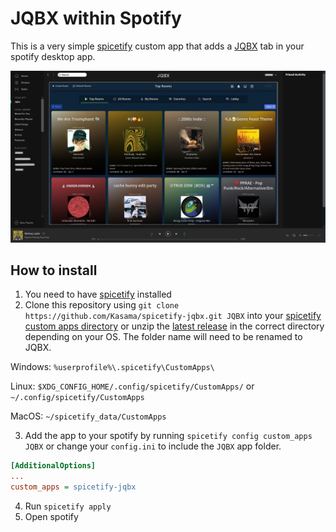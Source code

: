 JQBX within Spotify
===================

This is a very simple [spicetify][spicetify] custom app that adds a [JQBX](https://jqbx.fm) tab in your spotify desktop app.

![screenshot](./screenshot.jpg "JQBX app screenshot")

How to install
--------------

1. You need to have [spicetify][spicetify] installed
2. Clone this repository using `git clone https://github.com/Kasama/spicetify-jqbx.git JQBX` into your [spicetify custom apps directory](https://github.com/khanhas/spicetify-cli/wiki/Custom-Apps) or unzip the [latest release][release] in the correct directory depending on your OS.
The folder name will need to be renamed to JQBX.

  Windows: `%userprofile%\.spicetify\CustomApps\`

  Linux: `$XDG_CONFIG_HOME/.config/spicetify/CustomApps/` or `~/.config/spicetify/CustomApps`

  MacOS: `~/spicetify_data/CustomApps`

3. Add the app to your spotify by running `spicetify config custom_apps JQBX` or change your `config.ini` to include the `JQBX` app folder.

```ini
[AdditionalOptions]
...
custom_apps = spicetify-jqbx
```

4. Run `spicetify apply`
5. Open spotify

[spicetify]: https://github.com/khanhas/spicetify-cli/
[release]: https://github.com/Kasama/spicetify-jqbx/archive/v1.1.0.zip
